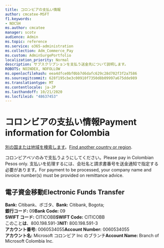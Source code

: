 ```yaml
---
title: コロンビアの支払い情報
author: cmcatee-MSFT
f1.keywords:
- NOCSH
ms.author: cmcatee
manager: scotv
audience: Admin
ms.topic: reference
ms.service: o365-administration
ms.collection: Adm_Commerce_Pay
ms.custom: AdminSurgePortfolio
localization_priority: Normal
description: サブスクリプションを支払う送金先について説明します。
ROBOTS: NOINDEX, NOFOLLOW
ms.openlocfilehash: eea4dfce0bf0bb7d6dafc629c28d702f3f2a7586
ms.sourcegitcommit: 628f195cbe3c00910f7350d8b09997a675dde989
ms.translationtype: MT
ms.contentlocale: ja-JP
ms.lasthandoff: 10/21/2020
ms.locfileid: "48637453"
---
```

# <a name="payment-information-for-colombia"></a><span data-ttu-id="27a27-103">コロンビアの支払い情報</span><span class="sxs-lookup"><span data-stu-id="27a27-103">Payment information for Colombia</span></span>

<span data-ttu-id="27a27-104">[別の国または地域を検索します](../billing-and-payments/pay-for-your-subscription.md)。</span><span class="sxs-lookup"><span data-stu-id="27a27-104">[Find another country or region](../billing-and-payments/pay-for-your-subscription.md).</span></span>

<span data-ttu-id="27a27-105">コロンビアペソのみで支払うようにしてください。</span><span class="sxs-lookup"><span data-stu-id="27a27-105">Please pay in Colombian Pesos only.</span></span> <span data-ttu-id="27a27-106">支払いを処理するには、会社名と請求書番号を送金通知で指定する必要があります。</span><span class="sxs-lookup"><span data-stu-id="27a27-106">For payment to be processed, your company name and invoice number(s) must be provided on remittance advice.</span></span>

## <a name="electronic-funds-transfer"></a><span data-ttu-id="27a27-107">電子資金移動</span><span class="sxs-lookup"><span data-stu-id="27a27-107">Electronic Funds Transfer</span></span>

<span data-ttu-id="27a27-108">**Bank:** Citibank、ボゴタ、</span><span class="sxs-lookup"><span data-stu-id="27a27-108">**Bank:** Citibank, Bogota;</span></span>  
<span data-ttu-id="27a27-109">**銀行コード:** 09</span><span class="sxs-lookup"><span data-stu-id="27a27-109">**Bank Code:** 09</span></span>  
<span data-ttu-id="27a27-110">**SWIFT コード:** CITICOBB</span><span class="sxs-lookup"><span data-stu-id="27a27-110">**SWIFT Code:** CITICOBB</span></span>  
<span data-ttu-id="27a27-111">このこと**は**、800.198.591-3</span><span class="sxs-lookup"><span data-stu-id="27a27-111">**NIT:** 800.198.591-3</span></span>  
<span data-ttu-id="27a27-112">**アカウント番号:** 0060534055</span><span class="sxs-lookup"><span data-stu-id="27a27-112">**Account Number:** 0060534055</span></span>  
<span data-ttu-id="27a27-113">**アカウント名:** Microsoft コロンビア Inc のブランチ</span><span class="sxs-lookup"><span data-stu-id="27a27-113">**Account Name:** Branch of Microsoft Colombia Inc.</span></span>   